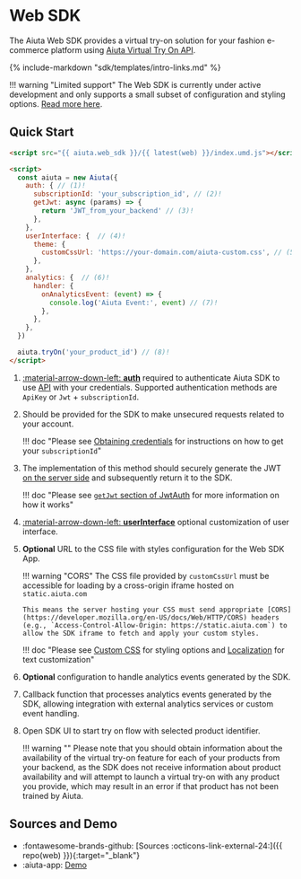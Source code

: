 # Web SDK

The Aiuta Web SDK provides a virtual try-on solution for your fashion e-commerce platform using [Aiuta Virtual Try On API](/api/try-on/index.md).

{% include-markdown "sdk/templates/intro-links.md" %}

!!! warning "Limited support"
    The Web SDK is currently under active development and only supports a small subset of configuration and styling options. [Read more here](/sdk/web/configuration/limited-support.md).

## Quick Start

```html
<script src="{{ aiuta.web_sdk }}/{{ latest(web) }}/index.umd.js"></script>

<script>
  const aiuta = new Aiuta({
    auth: { // (1)!
      subscriptionId: 'your_subscription_id', // (2)!
      getJwt: async (params) => {
        return 'JWT_from_your_backend' // (3)!
      },
    },
    userInterface: {  // (4)!
      theme: {
        customCssUrl: 'https://your-domain.com/aiuta-custom.css', // (5)!
      },
    },
    analytics: {  // (6)!
      handler: {
        onAnalyticsEvent: (event) => {
          console.log('Aiuta Event:', event) // (7)!
        },
      },
    },
  })

  aiuta.tryOn('your_product_id') // (8)!
</script>
```

1.  [:material-arrow-down-left: **auth**](/sdk/developer/configuration/auth.md) required to authenticate Aiuta SDK to use [API](/api/try-on/index.md) with your credentials. Supported authentication methods are `ApiKey` or `Jwt` + `subscriptionId`.

2.  Should be provided for the SDK to make unsecured requests related to your account.

    !!! doc "Please see [Obtaining credentials](/api/getting-started.md#obtaining-credentials) for instructions on how to get your `subscriptionId`"

3.  The implementation of this method should securely generate the JWT [on the server side](/api/server-side-auth-component.md) and subsequently return it to the SDK.

    !!! doc "Please see [`getJwt` section of JwtAuth](/sdk/developer/configuration/auth.md/#__tabbed_2_1) for more information on how it works"

4.  [:material-arrow-down-left: **userInterface**](/sdk/web/configuration/localization.md) optional customization of user interface.

5.  **Optional** URL to the CSS file with styles configuration for the Web SDK App.

    !!! warning "CORS"
        The CSS file provided by `customCssUrl` must be accessible for loading by a cross-origin iframe hosted on `static.aiuta.com`

        This means the server hosting your CSS must send appropriate [CORS](https://developer.mozilla.org/en-US/docs/Web/HTTP/CORS) headers (e.g., `Access-Control-Allow-Origin: https://static.aiuta.com`) to allow the SDK iframe to fetch and apply your custom styles.

    !!! doc "Please see [Custom CSS](/sdk/web/configuration/custom-css.md) for styling options and [Localization](/sdk/web/configuration/localization.md) for text customization"

6.  **Optional** configuration to handle analytics events generated by the SDK.

7.  Callback function that processes analytics events generated by the SDK, allowing integration with external analytics services or custom event handling.

8.  Open SDK UI to start try on flow with selected product identifier.

    !!! warning ""
    Please note that you should obtain information about the availability of the virtual try-on feature for each of your products from your backend, as the SDK does not receive information about product availability and will attempt to launch a virtual try-on with any product you provide, which may result in an error if that product has not been trained by Aiuta.


## Sources and Demo

<div class="grid cards" markdown>

- :fontawesome-brands-github: [Sources :octicons-link-external-24:]({{ repo(web) }}){:target="\_blank"}
- :aiuta-app: [Demo](/sdk/web/demo.md)

</div>
